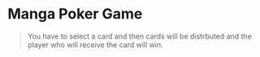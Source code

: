 # Manga Poker Game

> You have to select a card and then cards will be distrbuted and the player who will receive the card will win.
